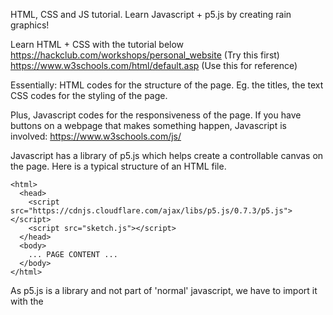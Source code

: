HTML, CSS and JS tutorial. Learn Javascript + p5.js by creating rain graphics!

Learn HTML + CSS with the tutorial below
https://hackclub.com/workshops/personal_website (Try this first)
https://www.w3schools.com/html/default.asp (Use this for reference)

Essentially:
HTML codes for the structure of the page. Eg. the titles, the text
CSS codes for the styling of the page.

Plus, Javascript codes for the responsiveness of the page. If you have buttons on a webpage that makes something happen, Javascript is involved:
https://www.w3schools.com/js/

Javascript has a library of p5.js which helps create a controllable canvas on the page. Here is a typical structure of an HTML file.
```
<html>
  <head>
    <script src="https://cdnjs.cloudflare.com/ajax/libs/p5.js/0.7.3/p5.js"></script>
    <script src="sketch.js"></script>
  </head>
  <body>
    ... PAGE CONTENT ...
  </body>
</html>
```

As p5.js is a library and not part of 'normal' javascript, we have to import it with the <script> command. We also have to import the javascript file, the javascript file will contain the code which controls the graphics of the page.
  
Basic Javascript

Variables:
```var h = 0;```
This declares a variable

Task: Create an animation of a rain falling down continuously.
https://p5js.org/get-started/
